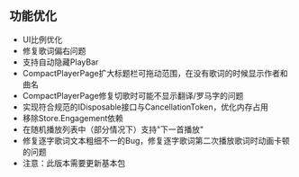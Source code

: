 ## 功能优化
* UI比例优化
* 修复歌词偏右问题
* 支持自动隐藏PlayBar
* CompactPlayerPage扩大标题栏可拖动范围，在没有歌词的时候显示作者和曲名
* CompactPlayerPage修复切歌时可能不显示翻译/罗马字的问题
* 实现符合规范的IDisposable接口与CancellationToken，优化内存占用
* 移除Store.Engagement依赖
* 在随机播放列表中（部分情况下）支持"下一首播放"
* 修复逐字歌词文本粗细不一的Bug，修复逐字歌词第二次播放歌词时动画卡顿的问题
* 注意：此版本需要更新基本包
